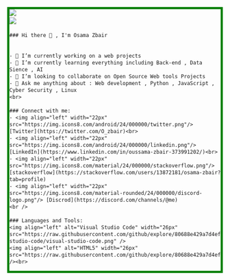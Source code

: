 <div id="style">  
    <img  src="https://github-readme-stats.vercel.app/api?username=O-zbair&show_icons=true&theme=highcontrast"><br>
    <img  src="https://github-readme-stats.vercel.app/api/top-langs/?username=O-zbair&layout=compact">


    ### Hi there 👋 , I'm Osama Zbair 


    - 🔭 I’m currently working on a web projects 
    - 🌱 I’m currently learning everything including Back-end , Data Sience , AI
    - 👯 I’m looking to collaborate on Open Source Web tools Projects
    - 💬 Ask me anything about : Web development , Python , JavaScript , Cyber Security , Linux
    <br>

    ### Connect with me:
    - <img align="left" width="22px" src="https://img.icons8.com/android/24/000000/twitter.png"/> [Twitter](https://twitter.com/O_zbair)<br>
    - <img align="left" width="22px" src="https://img.icons8.com/android/24/000000/linkedin.png"/> [LinkedIn](https://www.linkedin.com/in/oussama-zbair-373991202/)<br>
    - <img align="left" width="22px" src="https://img.icons8.com/material/24/000000/stackoverflow.png"/> [stackoverflow](https://stackoverflow.com/users/13872181/osama-zbair?tab=profile)
    - <img align="left" width="22px" src="https://img.icons8.com/material-rounded/24/000000/discord-logo.png"/> [Discrod](https://discord.com/channels/@me)
    <br />

    ### Languages and Tools:
    <img align="left" alt="Visual Studio Code" width="26px" src="https://raw.githubusercontent.com/github/explore/80688e429a7d4ef2fca1e82350fe8e3517d3494d/topics/visual-studio-code/visual-studio-code.png" />
    <img align="left" alt="HTML5" width="26px" src="https://raw.githubusercontent.com/github/explore/80688e429a7d4ef2fca1e82350fe8e3517d3494d/topics/html/html.png" /><br>


</div>
<style>
#style{
  border:green solid 5px;
  }
</style>
